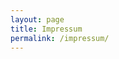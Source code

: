 ```yaml
---
layout: page
title: Impressum
permalink: /impressum/
---
```



<div id="mapid" style="width: 600px; height: 400px;"></div>
<script>

	var mymap = L.map('mapid').setView([50.9, 34.84], 13);
    var marker = L.marker([50.9, 34.84]).addTo(mymap);
    marker.bindPopup("<b>Hello world!</b><br>I am a popup.").openPopup();

	L.tileLayer('https://api.mapbox.com/styles/v1/{id}/tiles/{z}/{x}/{y}?access_token=pk.eyJ1IjoibWFwYm94IiwiYSI6ImNpejY4NXVycTA2emYycXBndHRqcmZ3N3gifQ.rJcFIG214AriISLbB6B5aw', {
		maxZoom: 18,
		attribution: 'Map data &copy; <a href="https://www.openstreetmap.org/">OpenStreetMap</a> contributors, ' +
			'<a href="https://creativecommons.org/licenses/by-sa/2.0/">CC-BY-SA</a>, ' +
			'Imagery © <a href="https://www.mapbox.com/">Mapbox</a>',
		id: 'mapbox/streets-v11',
		tileSize: 512,
		zoomOffset: -1
	}).addTo(mymap);

</script>
